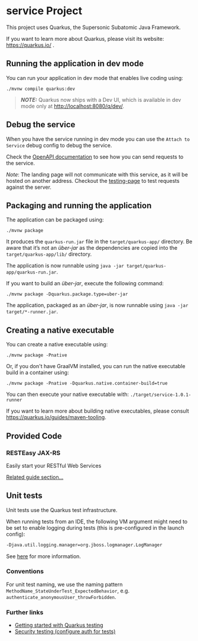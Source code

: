 # service Project

This project uses Quarkus, the Supersonic Subatomic Java Framework.

If you want to learn more about Quarkus, please visit its website: <https://quarkus.io/> .

## Running the application in dev mode

You can run your application in dev mode that enables live coding using:

```shell script
./mvnw compile quarkus:dev
```

> **_NOTE:_** Quarkus now ships with a Dev UI, which is available in dev mode only at <http://localhost:8080/q/dev/>.

## Debug the service

When you have the service running in dev mode you can use the `Attach to Service` debug config to debug the service.

Check the [OpenAPI documentation](../../../documentation/OpenAPI.md) to see how you can send requests to the service.

_Note_: The landing page will not communicate with this service, as it will be hosted on another address.
Checkout the [testing-page](../../../node/testing-page/README.md) to test requests against the server.

## Packaging and running the application

The application can be packaged using:

```shell script
./mvnw package
```

It produces the `quarkus-run.jar` file in the `target/quarkus-app/` directory.
Be aware that it’s not an _über-jar_ as the dependencies are copied into the `target/quarkus-app/lib/` directory.

The application is now runnable using `java -jar target/quarkus-app/quarkus-run.jar`.

If you want to build an _über-jar_, execute the following command:

```shell script
./mvnw package -Dquarkus.package.type=uber-jar
```

The application, packaged as an _über-jar_, is now runnable using `java -jar target/*-runner.jar`.

## Creating a native executable

You can create a native executable using:

```shell script
./mvnw package -Pnative
```

Or, if you don't have GraalVM installed, you can run the native executable build in a container using:

```shell script
./mvnw package -Pnative -Dquarkus.native.container-build=true
```

You can then execute your native executable with: `./target/service-1.0.1-runner`

If you want to learn more about building native executables, please consult <https://quarkus.io/guides/maven-tooling>.

## Provided Code

### RESTEasy JAX-RS

Easily start your RESTful Web Services

[Related guide section...](https://quarkus.io/guides/getting-started#the-jax-rs-resources)

## Unit tests

Unit tests use the Quarkus test infrastructure.

When running tests from an IDE, the following VM argument might need to be set to enable logging during tests (this is pre-configured in the launch config):

```bash
-Djava.util.logging.manager=org.jboss.logmanager.LogManager
```

See [here](https://quarkus.io/guides/getting-started-testing#test-from-ide) for more information.

### Conventions

For unit test naming, we use the naming pattern `MethodName_StateUnderTest_ExpectedBehavior`, e.g. `authenticate_anonymousUser_throwForbidden`.

### Further links

- [Getting started with Quarkus testing](https://quarkus.io/guides/getting-started-testing)
- [Security testing (configure auth for tests)](https://quarkus.io/guides/security-testing)
